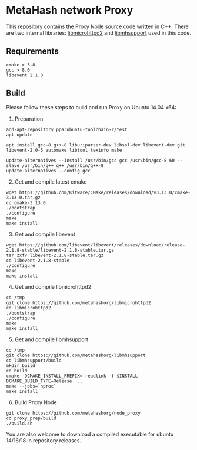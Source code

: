 # MetaHash network Proxy

This repository contains the Proxy Node source code written in C++. There are two internal libraries: [libmicrohttpd2](https://github.com/metahashorg/libmicrohttpd2) and [libmhsupport](https://github.com/metahashorg/libmhsupport) used in this code. 

## Requirements
```shell
cmake > 3.8
gcc > 8.0
libevent 2.1.8
```

## Build

Please follow these steps to build and run Proxy on Ubuntu 14.04 x64:
1. Preparation
```shell
add-apt-repository ppa:ubuntu-toolchain-r/test
apt update

apt install gcc-8 g++-8 liburiparser-dev libssl-dev libevent-dev git libevent-2.0-5 automake libtool texinfo make
    
update-alternatives --install /usr/bin/gcc gcc /usr/bin/gcc-8 60 --slave /usr/bin/g++ g++ /usr/bin/g++-8
update-alternatives --config gcc    
```
2. Get and compile latest cmake
```shell
wget https://github.com/Kitware/CMake/releases/download/v3.13.0/cmake-3.13.0.tar.gz
cd cmake-3.13.0
./bootstrap
./configure
make
make install 
```
3. Get and compile libevent
```shell
wget https://github.com/libevent/libevent/releases/download/release-2.1.8-stable/libevent-2.1.8-stable.tar.gz
tar zxfv libevent-2.1.8-stable.tar.gz
cd libevent-2.1.8-stable
./configure
make
make install
```
4. Get and compile libmicrohttpd2
```shell
cd /tmp
git clone https://github.com/metahashorg/libmicrohttpd2
cd libmicrohttpd2
./bootstrap
./configure
make
make install
```
5. Get and compile libmhsupport
```shell
cd /tmp
git clone https://github.com/metahashorg/libmhsupport
cd libmhsupport/build
mkdir build
cd build
cmake -DCMAKE_INSTALL_PREFIX=`readlink -f $INSTALL` -DCMAKE_BUILD_TYPE=Release  ..
make --jobs=`nproc`
make install
```
6. Build Proxy Node
```shell
git clone https://github.com/metahashorg/node_proxy
cd proxy_prep/build
./build.sh
```

You are also welcome to download a compiled executable for ubuntu 14/16/18 in repository releases.

